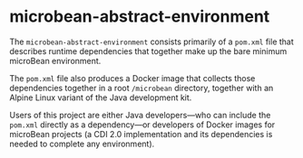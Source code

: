 # microbean-abstract-environment

The `microbean-abstract-environment` consists primarily of a `pom.xml`
file that describes runtime dependencies that together make up the
bare minimum microBean environment.

The `pom.xml` file also produces a Docker image that collects those
dependencies together in a root `/microbean` directory, together with
an Alpine Linux variant of the Java development kit.

Users of this project are either Java developers&mdash;who can include
the `pom.xml` directly as a dependency&mdash;or developers of Docker
images for microBean projects (a CDI 2.0 implementation and its
dependencies is needed to complete any environment).
